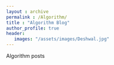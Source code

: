 ```yaml
---
layout : archive 
permalink : /Algorithm/
title : "Algorithm Blog"
author_profile: true
header:
   images: "/assets/images/Deshwal.jpg"
---
```


Algorithm posts
